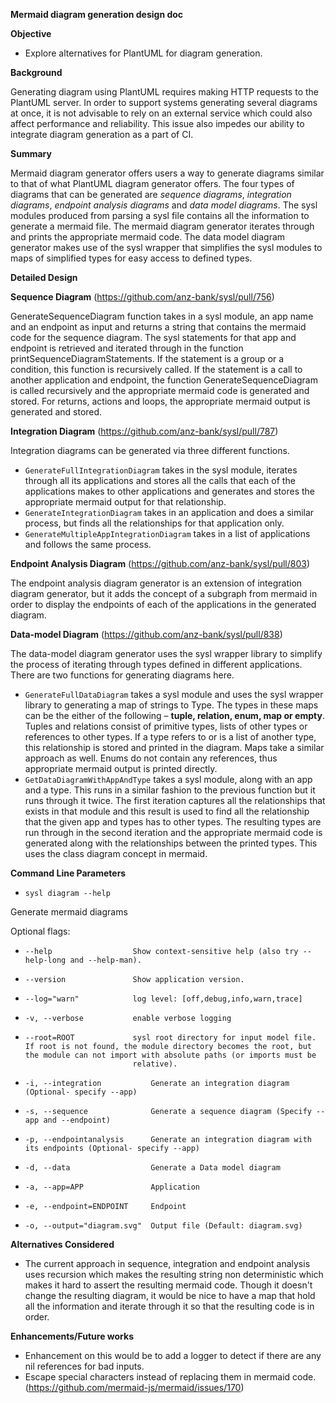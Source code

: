 **Mermaid diagram generation design doc**

**Objective**

- Explore alternatives for PlantUML for diagram generation.

**Background**

Generating diagram using PlantUML requires making HTTP requests to the PlantUML server. In order to support systems generating several diagrams at once, it is not advisable to rely on an external service which could also affect performance and reliability. This issue also impedes our ability to integrate diagram generation as a part of CI.

**Summary**

Mermaid diagram generator offers users a way to generate diagrams similar to that of what PlantUML diagram generator offers. The four types of diagrams that can be generated are *sequence diagrams*, *integration diagrams*, *endpoint analysis diagrams* and *data model diagrams*. The sysl modules produced from parsing a sysl file contains all the information to generate a mermaid file. The mermaid diagram generator iterates through and prints the appropriate mermaid code. The data model diagram generator makes use of the sysl wrapper that simplifies the sysl modules to maps of simplified types for easy access to defined types.

**Detailed Design**

**Sequence Diagram** (https://github.com/anz-bank/sysl/pull/756)

GenerateSequenceDiagram function takes in a sysl module, an app name and an endpoint as input and returns a string that contains the mermaid code for the sequence diagram. The sysl statements for that app and endpoint is retrieved and iterated through in the function printSequenceDiagramStatements. If the statement is a group or a condition, this function is recursively called. If the statement is a call to another application and endpoint, the function GenerateSequenceDiagram is called recursively and the appropriate mermaid code is generated and stored. For returns, actions and loops, the appropriate mermaid output is generated and stored.

**Integration Diagram** (https://github.com/anz-bank/sysl/pull/787)

Integration diagrams can be generated via three different functions.

- `GenerateFullIntegrationDiagram` takes in the sysl module, iterates through all its applications and stores all the calls that each of the applications makes to other applications and generates and stores the appropriate mermaid output for that relationship.
- `GenerateIntegrationDiagram` takes in an application and does a similar process, but finds all the relationships for that application only.
- `GenerateMultipleAppIntegrationDiagram` takes in a list of applications and follows the same process.

**Endpoint Analysis Diagram** (https://github.com/anz-bank/sysl/pull/803)

The endpoint analysis diagram generator is an extension of integration diagram generator, but it adds the concept of a subgraph from mermaid in order to display the endpoints of each of the applications in the generated diagram.

**Data-model Diagram** (https://github.com/anz-bank/sysl/pull/838)

The data-model diagram generator uses the sysl wrapper library to simplify the process of iterating through types defined in different applications. There are two functions for generating diagrams here.

- `GenerateFullDataDiagram` takes a sysl module and uses the sysl wrapper library to generating a map of strings to Type. The types in these maps can be the either of the following – **tuple, relation, enum, map or empty**. Tuples and relations consist of primitive types, lists of other types or references to other types. If a type refers to or is a list of another type, this relationship is stored and printed in the diagram. Maps take a similar approach as well. Enums do not contain any references, thus appropriate mermaid output is printed directly.
- `GetDataDiagramWithAppAndType` takes a sysl module, along with an app and a type. This runs in a similar fashion to the previous function but it runs through it twice. The first iteration captures all the relationships that exists in that module and this result is used to find all the relationship that the given app and types has to other types. The resulting types are run through in the second iteration and the appropriate mermaid code is generated along with the relationships between the printed types. This uses the class diagram concept in mermaid.

**Command Line Parameters**

-     sysl diagram --help

Generate mermaid diagrams

Optional flags:

-     --help                  Show context-sensitive help (also try --help-long and --help-man).
-     --version               Show application version.
-     --log="warn"            log level: [off,debug,info,warn,trace]
-     -v, --verbose           enable verbose logging
-     --root=ROOT             sysl root directory for input model file. If root is not found, the module directory becomes the root, but the module can not import with absolute paths (or imports must be
                              relative).
-     -i, --integration           Generate an integration diagram (Optional- specify --app)
-     -s, --sequence              Generate a sequence diagram (Specify --app and --endpoint)
-     -p, --endpointanalysis      Generate an integration diagram with its endpoints (Optional- specify --app)
-     -d, --data                  Generate a Data model diagram
-     -a, --app=APP               Application
-     -e, --endpoint=ENDPOINT     Endpoint
-     -o, --output="diagram.svg"  Output file (Default: diagram.svg)


**Alternatives Considered**

- The current approach in sequence, integration and endpoint analysis uses recursion which makes the resulting string non deterministic which makes it hard to assert the resulting mermaid code. Though it doesn't change the resulting diagram, it would be nice to have a map that hold all the information and iterate through it so that the resulting code is in order.

**Enhancements/Future works**

- Enhancement on this would be to add a logger to detect if there are any nil references for bad inputs.
- Escape special characters instead of replacing them in mermaid code. (https://github.com/mermaid-js/mermaid/issues/170)
